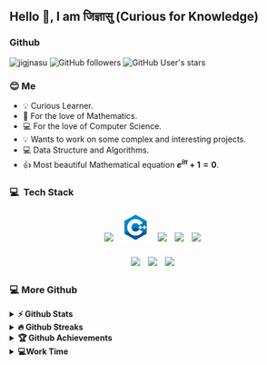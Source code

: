 ## Hello 👋, I am जिज्ञासु (Curious for Knowledge)

### Github
<img src="https://komarev.com/ghpvc/?username=jigjnasu&label=Profile%20views&color=0e75b6&style=flat" alt="jigjnasu" /> ![GitHub followers](https://img.shields.io/github/followers/jigjnasu) ![GitHub User's stars](https://img.shields.io/github/stars/jigjnasu)

### 😊 Me 

* 💡 Curious Learner.
* 📖 For the love of Mathematics.
* 💻 For the love of Computer Science.
* 💡 Wants to work on some complex and interesting projects.
* 💻 Data Structure and Algorithms.
* 👍 Most beautiful Mathematical equation __$e^{i\pi} + 1 = 0$__.


###  💻 &nbsp;Tech Stack
<p align="center">
  <img width="10%" style="padding:5px" src="https://img.icons8.com/color/144/000000/c-programming.png"/>
  <img width="10%" style="padding:5px" src="https://github.com/jigjnasu/jigjnasu/blob/master/cpp.png"/>
  <img width="10%" style="padding:5px" src="https://img.icons8.com/color/144/000000/python.png"/>
  <img width="10%" style="padding:5px" src="https://img.icons8.com/color/144/000000/lua-language.png"/>
  <img width="10%" style="padding:5px" src="https://img.icons8.com/color/144/000000/ruby-programming-language.png"/>
</p>

<p align="center">
  <img width="10%" style="padding:5px" src="https://img.icons8.com/color/144/000000/kubernetes.png"/>
  <img width="10%" style="padding:5px" src="https://img.icons8.com/color/144/000000/docker.png"/>
  <img width="10%" style="padding:5px" src="https://img.icons8.com/color/144/000000/azure.png"/>
</p>


### 💻 More Github
<details>	
  <summary><b>⚡ Github Stats</b></summary>


![jigjnasu's GitHub stats](https://github-readme-stats.vercel.app/api?username=jigjnasu&show_icons=true&bg_color=00000000&count_private=true)

[![Top Langs](https://github-readme-stats.vercel.app/api/top-langs/?username=jigjnasu&layout=compact)](https://github.com/jigjnasu/github-readme-stats)
</details>

<details>
 <summary><b>🔥 Github Streaks</b></summary>
<p align="center"><img src="https://github-readme-streak-stats.herokuapp.com/?user=jigjnasu&" alt="jigjnasu" /></p>
</details>

<details>
 <summary><b>🏆 Github Achievements</b></summary>
<p align="center"> <a href="https://github.com/ryo-ma/github-profile-trophy"><img src="https://github-profile-trophy.vercel.app/?username=jigjnasu&margin-w=5" alt="jigjnasu" /></a> </p>
</details>

<details>
 <summary><b>💻Work Time</b></summary>

  <!--START_SECTION:waka-->
  <!--END_SECTION:waka-->

</details>

